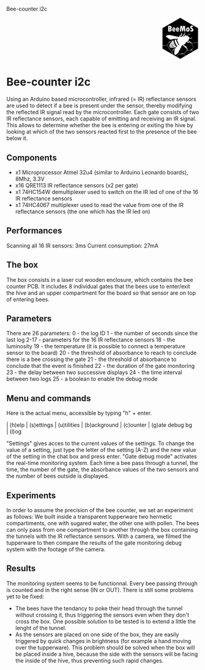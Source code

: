 Bee-counter i2c
<p align="right">
<a href="https://hackuarium.github.io/beemos/">
<img border="0" alt="beemos" src="https://github.com/Hackuarium/beemos/raw/master/common/images/logoBeeMoS.png" width="100">
</a>
</p>

# Bee-counter i2c
Using an Arduino based microcontroller, infrared (= IR) reflectance sensors are used to detect if a bee is present under the sensor, thereby modifying the reflected IR signal read by the microcontroller. Each gate consists of two IR reflectance sensors, each capable of emitting and receiving an IR signal. This allows to determine whether the bee is entering or exiting the hive by looking at which of the two sensors reacted first to the presence of the bee below it.


## Components
* x1 Microprocessor Atmel 32u4 (similar to Arduino Leonardo boards), 8Mhz, 3.3V
* x16 QRE1113 IR reflectance sensors (x2 per gate)
* x1 74HC154W demultiplexer used to switch on the IR led of one of the 16 IR reflectance sensors
* x1 74HC4067 multiplexer used to read the value from one of the IR reflectance sensors (the one which has the IR led on)


## Performances
Scanning all 16 IR sensors: 3ms
Current consumption: 27mA


## The box
The box consists in a laser cut wooden enclosure, which contains the bee counter PCB. It includes 8 individual gates that the bees use to enter/exit the hive and an upper compartment for the board so that sensor are on top of entering bees. 


## Parameters
There are 26 parameters:
0 - the log ID
1 - the number of seconds since the last log
2-17 - parameters for the 16 IR reflectance sensors
18 - the luminosity
19 - the temperature (it is possible to connect a temperature sensor to the board)
20 - the threshold of absorbance to reach to conclude there is a bee crossing the gate
21 - the threshold of absorbance to conclude that the event is finished
22 - the duration of the gate monitoring
23 - the delay between two successive displays 
24 - the time interval between two logs
25 - a boolean to enable the debug mode


## Menu and commands
Here is the actual menu, accessible by typing "h" + enter.

| (h)elp
| (s)ettings
| (u)tilities
| (b)ackground 
| (c)ounter
| (g)ate debug bg  
| (l)og

"Settings" gives acces to the current values of the settings. To change the value of a setting, just type the letter of the setting (A-Z) and the new value of the setting in the chat box and press enter.
"Gate debug mode" activates the real-time monitoring system. Each time a bee pass through a tunnel, the time, the number of the gate, the absorbance values of the two sensors and the number of bees outside is displayed. 


## Experiments
In order to assume the precision of the bee counter, we set an experiment as follows:
We built inside a transparent tupperware two hermetic compartiments, one with sugared water, the other one with pollen. The bees can only pass from one compartment to another through the box containing the tunnels with the IR reflectance sensors. With a camera, we filmed the tupperware to then compare the results of the gate monitoring debug system with the footage of the camera.


## Results
The monitoring system seems to be functionnal. Every bee passing through is counted and in the right sense (IN or OUT).
There is still some problems yet to be fixed:
* The bees have the tendancy to poke their head through the tunnel without crossing it, thus triggering the sensors even when they don't cross the box. One possible solution to be tested is to extend a little the lenght of the tunnel.
* As the sensors are placed on one side of the box, they are easily triggered by quick changes in brightness (for example a hand moving over the tupperware). This problem should be solved when the box will be placed inside a hive, because the side with the sensors will be facing the inside of the hive, thus preventing such rapid changes.


